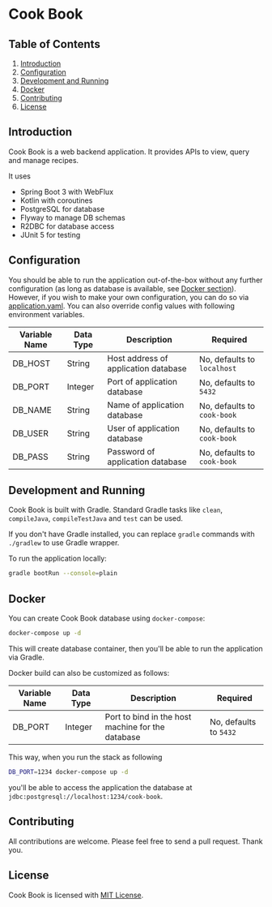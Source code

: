 # Cook Book

## Table of Contents

1. [Introduction](#introduction)
2. [Configuration](#configuration)
3. [Development and Running](#development-and-running)
4. [Docker](#docker)
5. [Contributing](#contributing)
6. [License](#license)

## Introduction

Cook Book is a web backend application. It provides APIs to view, query and manage recipes.

It uses

* Spring Boot 3 with WebFlux
* Kotlin with coroutines
* PostgreSQL for database
* Flyway to manage DB schemas
* R2DBC for database access
* JUnit 5 for testing

## Configuration

You should be able to run the application out-of-the-box without any further configuration (as long as database is available, see [Docker section](#docker)). However, if you wish to make your own configuration, you can do so via [application.yaml](src/main/resources/application.yaml). You can also override config values with following environment variables.

| Variable Name | Data Type | Description                          | Required                    |
|---------------|-----------|--------------------------------------|-----------------------------|
| DB_HOST       | String    | Host address of application database | No, defaults to `localhost` |
| DB_PORT       | Integer   | Port of application database         | No, defaults to `5432`      |
| DB_NAME       | String    | Name of application database         | No, defaults to `cook-book` |
| DB_USER       | String    | User of application database         | No, defaults to `cook-book` |
| DB_PASS       | String    | Password of application database     | No, defaults to `cook-book` |

## Development and Running

Cook Book is built with Gradle. Standard Gradle tasks like `clean`, `compileJava`, `compileTestJava` and `test` can be used.

If you don't have Gradle installed, you can replace `gradle` commands with `./gradlew` to use Gradle wrapper.

To run the application locally:

```bash
gradle bootRun --console=plain
```

## Docker

You can create Cook Book database using `docker-compose`:

```bash
docker-compose up -d
```

This will create database container, then you'll be able to run the application via Gradle.

Docker build can also be customized as follows:

| Variable Name | Data Type | Description                                          | Required                                |
|---------------|-----------|------------------------------------------------------|-----------------------------------------|
| DB_PORT       | Integer   | Port to bind in the host machine for the database    | No, defaults to `5432`                  |

This way, when you run the stack as following

```bash
DB_PORT=1234 docker-compose up -d
```

you'll be able to access the application the database at `jdbc:postgresql://localhost:1234/cook-book`.

## Contributing

All contributions are welcome. Please feel free to send a pull request. Thank you.

## License

Cook Book is licensed with [MIT License](LICENSE.md).
